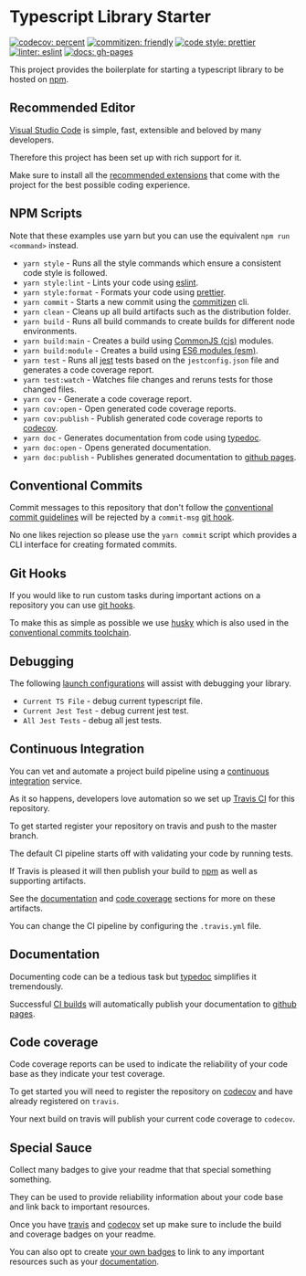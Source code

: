# Typescript Library Starter

[![codecov: percent](https://codecov.io/gh/amaya-loves-tea/typescript-library-starter/branch/master/graph/badge.svg)](https://codecov.io/gh/amaya-loves-tea/typescript-library-starter)
[![commitizen: friendly](https://img.shields.io/badge/commitizen-friendly-brightgreen.svg)](http://commitizen.github.io/cz-cli/)
[![code style: prettier](https://img.shields.io/badge/code_style-prettier-ff69b4.svg?style=flat-square)](https://github.com/prettier/prettier)
[![linter: eslint](https://img.shields.io/badge/linter-eslint-blue.svg)](https://github.com/typescript-eslint/typescript-eslint)
[![docs: gh-pages](https://img.shields.io/badge/docs-gh--pages-blue.svg)](https://amaya-loves-tea.github.io/typescript-library-starter/)

This project provides the boilerplate for starting a typescript library to be hosted on [npm](https://www.npmjs.com/).

## Recommended Editor

[Visual Studio Code](https://code.visualstudio.com/) is simple, fast, extensible and beloved by many developers.

Therefore this project has been set up with rich support for it.

Make sure to install all the [recommended extensions](https://code.visualstudio.com/docs/editor/extension-gallery#_recommended-extensions) that come with the project for the best possible coding experience.

## NPM Scripts

Note that these examples use yarn but you can use the equivalent `npm run <command>` instead.

- `yarn style` - Runs all the style commands which ensure a consistent code style is followed.
- `yarn style:lint` - Lints your code using [eslint](https://github.com/typescript-eslint/typescript-eslint).
- `yarn style:format` - Formats your code using [prettier](https://prettier.io/).
- `yarn commit` - Starts a new commit using the [commitizen](https://github.com/commitizen/cz-cli) cli.
- `yarn clean` - Cleans up all build artifacts such as the distribution folder.
- `yarn build` - Runs all build commands to create builds for different node environments.
- `yarn build:main` - Creates a build using [CommonJS (cjs)](https://flaviocopes.com/commonjs/) modules.
- `yarn build:module` - Creates a build using [ES6 modules (esm)](https://exploringjs.com/es6/ch_core-features.html#sec_from-cjs-to-esm).
- `yarn test` - Runs all [jest](https://jestjs.io/en/) tests based on the `jestconfig.json` file and generates a code coverage report.
- `yarn test:watch` - Watches file changes and reruns tests for those changed files.
- `yarn cov` - Generate a code coverage report.
- `yarn cov:open` - Open generated code coverage reports.
- `yarn cov:publish` - Publish generated code coverage reports to [codecov](https://codecov.io/).
- `yarn doc` - Generates documentation from code using [typedoc](https://typedoc.org/).
- `yarn doc:open` - Opens generated documentation.
- `yarn doc:publish` - Publishes generated documentation to [github pages](https://pages.github.com/).

## Conventional Commits

Commit messages to this repository that don't follow the [conventional commit guidelines](https://www.conventionalcommits.org/en/) will be rejected by a `commit-msg` [git hook](#Git-Hooks).

No one likes rejection so please use the `yarn commit` script which provides a CLI interface for creating formated commits.

## Git Hooks

If you would like to run custom tasks during important actions on a repository you can use [git hooks](https://git-scm.com/book/en/v2/Customizing-Git-Git-Hooks).

To make this as simple as possible we use [husky](https://github.com/typicode/husky) which is also used in the [conventional commits toolchain](#Conventional-Commits).

## Debugging

The following [launch configurations](https://code.visualstudio.com/docs/editor/debugging) will assist with debugging your library.

- `Current TS File` - debug current typescript file.
- `Current Jest Test` - debug current jest test.
- `All Jest Tests` - debug all jest tests.

## Continuous Integration

You can vet and automate a project build pipeline using a [continuous integration](https://www.thoughtworks.com/continuous-integration) service.

As it so happens, developers love automation so we set up [Travis CI](https://travis-ci.org/) for this repository.

To get started register your repository on travis and push to the master branch.

The default CI pipeline starts off with validating your code by running tests.

If Travis is pleased it will then publish your build to [npm](https://www.npmjs.com/) as well as supporting artifacts.

See the [documentation](#Documentation) and [code coverage](#Code-Coverage) sections for more on these artifacts.

You can change the CI pipeline by configuring the `.travis.yml` file.

## Documentation

Documenting code can be a tedious task but [typedoc](https://typedoc.org/) simplifies it tremendously.

Successful [CI builds](#Continuous-Integration) will automatically publish your documentation to [github pages](https://pages.github.com/).

## Code coverage

Code coverage reports can be used to indicate the reliability of your code base as they indicate your test coverage.

To get started you will need to register the repository on [codecov](https://codecov.io/) and have already registered on `travis`.

Your next build on travis will publish your current code coverage to `codecov`.

## Special Sauce

Collect many badges to give your readme that that special something something.

They can be used to provide reliability information about your code base and link back to important resources.

Once you have [travis](#Continuous-Integration) and [codecov](#Code-coverage) set up make sure to include the build and coverage badges on your readme.

You can also opt to create [your own badges](https://shields.io/) to link to any important resources such as your [documentation](#Documentation).
